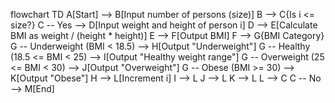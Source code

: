 flowchart TD
    A[Start] --> B[Input number of persons (size)]
    B --> C{Is i <= size?}
    C -- Yes --> D[Input weight and height of person i]
    D --> E[Calculate BMI as weight / (height * height)]
    E --> F[Output BMI]
    F --> G{BMI Category}
    G -- Underweight (BMI < 18.5) --> H[Output "Underweight"]
    G -- Healthy (18.5 <= BMI < 25) --> I[Output "Healthy weight range"]
    G -- Overweight (25 <= BMI < 30) --> J[Output "Overweight"]
    G -- Obese (BMI >= 30) --> K[Output "Obese"]
    H --> L[Increment i]
    I --> L
    J --> L
    K --> L
    L --> C
    C -- No --> M[End]
